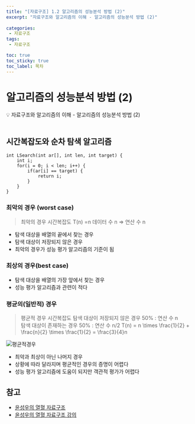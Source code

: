 ```yaml
---
title: "[자료구조] 1.2 알고리즘의 성능분석 방법 (2)" 
excerpt: "자료구조와 알고리즘의 이해 - 알고리즘의 성능분석 방법 (2)"
 
categories:  
 - 자료구조
tags: 
 - 자료구조

toc: true
toc_sticky: true
toc_label: 목차
---
```

# 알고리즘의 성능분석 방법 (2)

<aside>
💡 자료구조와 알고리즘의 이해 - 알고리즘의 성능분석 방법 (2)
</aside>
<br>

## 시간복잡도와 순차 탐색 알고리즘
```
int LSearch(int ar[], int len, int target) {
	int i;
	for(i = 0; i < len; i++) {
		if(ar[i] == target) {
			return i;
		}
	}	
}
```


### 최악의 경우 (worst case)
> 최악의 경우 시간복잡도
> T(n) =n
> 데이터 수 n => 연산 수 n

- 탐색 대상을 배열의 끝에서 찾는 경우
- 탐색 대상이 저장되지 않은 경우
- 최악의 경우가 성능 평가 알고리즘의 기준이 됨

### 최상의 경우(best case)
- 탐색 대상을 배열의 가장 앞에서 찾는 경우
- 성능 평가 알고리즘과 관련이 적다

### 평균의(일반적) 경우
> 평균적 경우 시간복잡도
> 탐색 대상이 저장되지 않은 경우 50% : 연산 수 n  
> 탐색 대상이 존재하는 경우 50% : 연산 수 n/2
> T(n) = n \times \frac{1}{2}  + \frac{n}{2} \times  \frac{1}{2} = \frac{3}{4}n

![평균적경우](/assets/images/posts/date03.png)

- 최악과 최상이 아닌 나머지 경우
- 상황에 따라 달라지며 평균적인 경우의 증명이 어렵다
- 성능 평가 알고리즘에 도움이 되지만 객관적 평가가 어렵다


## 참고

- [윤성우의 열혈 자료구조](https://book.naver.com/bookdb/book_detail.nhn?bid=6809127) <br>
- [윤성우의 열혈 자료구조 강의](http://www.orentec.co.kr/teachlist/DA_ST_1/teach_sub1.php)
